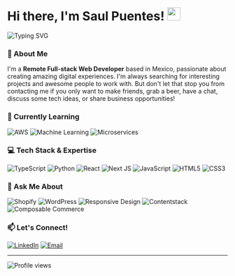 # Hi there, I'm Saul Puentes! <img src="https://media.giphy.com/media/hvRJCLFzcasrR4ia7z/giphy.gif" width="30px"/> 


<img src="https://readme-typing-svg.herokuapp.com?font=Fira+Code&pause=1000&color=2196F3&vCenter=true&width=435&lines=Remote+Full-stack+Web+Developer;Always+learning+new+technologies;Let's+build+something+amazing!" alt="Typing SVG" />

### 🚀 About Me

I'm a **Remote Full-stack Web Developer** based in Mexico, passionate about creating amazing digital experiences. I'm always searching for interesting projects and awesome people to work with. But don't let that stop you from contacting me if you only want to make friends, grab a beer, have a chat, discuss some tech ideas, or share business opportunities! 


### 🌱 Currently Learning
 
![AWS](https://img.shields.io/badge/AWS-%23FF9900.svg?style=for-the-badge&logo=aws&logoColor=white)
![Machine Learning](https://img.shields.io/badge/Machine%20Learning-FF6F00?style=for-the-badge&logo=tensorflow&logoColor=white)
![Microservices](https://img.shields.io/badge/Microservices-2496ED?style=for-the-badge&logo=docker&logoColor=white)

### 💻 Tech Stack & Expertise

![TypeScript](https://img.shields.io/badge/typescript-%23007ACC.svg?style=for-the-badge&logo=typescript&logoColor=white)
![Python](https://img.shields.io/badge/python-3670A0?style=for-the-badge&logo=python&logoColor=ffdd54)
![React](https://img.shields.io/badge/react-%2320232a.svg?style=for-the-badge&logo=react&logoColor=%2361DAFB)
![Next JS](https://img.shields.io/badge/Next-000000?style=for-the-badge&logo=nextdotjs&logoColor=white)
![JavaScript](https://img.shields.io/badge/javascript-%23323330.svg?style=for-the-badge&logo=javascript&logoColor=%23F7DF1E)
![HTML5](https://img.shields.io/badge/html5-%23E34F26.svg?style=for-the-badge&logo=html5&logoColor=white)
![CSS3](https://img.shields.io/badge/css3-%231572B6.svg?style=for-the-badge&logo=css&logoColor=white)

### 💬 Ask Me About
  
![Shopify](https://img.shields.io/badge/Shopify-7AB55C?style=for-the-badge&logo=shopify&logoColor=white)
![WordPress](https://img.shields.io/badge/WordPress-%23117AC9.svg?style=for-the-badge&logo=WordPress&logoColor=white)
![Responsive Design](https://img.shields.io/badge/Responsive%20Design-FF6B35?style=for-the-badge&logo=mobile&logoColor=white)
![Contentstack](https://img.shields.io/badge/Contentstack-667EEA?style=for-the-badge&logo=contentstack&logoColor=white)
![Composable Commerce](https://img.shields.io/badge/Composable%20Commerce-00D4AA?style=for-the-badge&logoColor=white)


### 📫 Let's Connect!
  
[![LinkedIn](https://img.shields.io/badge/LinkedIn-0077B5?style=for-the-badge&logo=linkedin&logoColor=white)](https://www.linkedin.com/in/saul-puentes)
[![Email](https://img.shields.io/badge/Email-D14836?style=for-the-badge&logo=gmail&logoColor=white)](mailto:saul.puentess@gmail.com)

---

<img src="https://komarev.com/ghpvc/?username=saulpuentes&label=Profile%20views&color=0e75b6&style=flat" alt="Profile views" />

